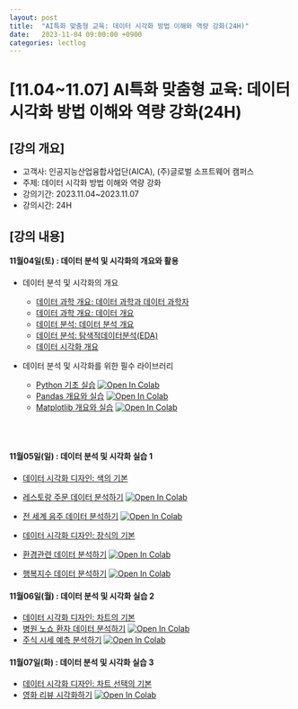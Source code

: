 ```yaml
---
layout: post
title:  "AI특화 맞춤형 교육: 데이터 시각화 방법 이해와 역량 강화(24H)"
date:   2023-11-04 09:00:00 +0900
categories: lectlog
---
```


# [11.04~11.07] AI특화 맞춤형 교육: 데이터 시각화 방법 이해와 역량 강화(24H)

## [강의 개요]

* 고객사: 인공지능산업융합사업단(AICA), (주)글로벌 소프트웨어 캠퍼스
* 주제: 데이터 시각화 방법 이해와 역량 강화
* 강의기간: 2023.11.04~2023.11.07
* 강의시간: 24H

## [강의 내용]

#### 11월04일(토) : 데이터 분석 및 시각화의 개요와 활용

* 데이터 분석 및 시각화의 개요
  * [데이터 과학 개요: 데이터 과학과 데이터 과학자](../LectureFiles/pdf/DS001_데이터과학개요-데이터과학과데이터과학자.pdf)
  * [데이터 과학 개요: 데이터 개요](../LectureFiles/pdf/DS002_데이터과학개요-데이터개요.pdf)
  * [데이터 분석: 데이터 분석 개요](../LectureFiles/pdf/DS003_데이터분석-데이터분석개요.pdf)
  * [데이터 분석: 탐색적데이터분석(EDA)](../LectureFiles/pdf/DS009_데이터분석-데이터탐색-탐색적데이터분석(EDA).pdf)
  * [데이터 시각화 개요](../LectureFiles/pdf/DS014_데이터시각화.pdf)

* 데이터 분석 및 시각화를 위한 필수 라이브러리
  * [Python 기초 실습](../LectureFiles/src/Py001_Basic.ipynb) [![Open In Colab](https://colab.research.google.com/assets/colab-badge.svg)](https://colab.research.google.com/github/aidalabs/Lectures/blob/main/LectureFiles/src/Py001_Basic.ipynb)
  * [Pandas 개요와 실습](../LectureFiles/src/Py003_Pandas.ipynb) [![Open In Colab](https://colab.research.google.com/assets/colab-badge.svg)](https://colab.research.google.com/github/aidalabs/Lectures/blob/main/LectureFiles/src/Py003_Pandas.ipynb)
  * [Matplotlib 개요와 실습](../LectureFiles/src/Py004_Matplotlib.ipynb) [![Open In Colab](https://colab.research.google.com/assets/colab-badge.svg)](https://colab.research.google.com/github/aidalabs/Lectures/blob/main/LectureFiles/src/Py004_Matplotlib.ipynb)
<br/>
<br/>

#### 11월05일(일) : 데이터 분석 및 시각화 실습 1

* [데이터 시각화 디자인: 색의 기본](../LectureFiles/pdf/DS015_데이터시각화디자인-색의기본.pdf)
* [레스토랑 주문 데이터 분석하기](../LectureFiles/src/DA004_Data_Analysis_01_Restaurant.ipynb) [![Open In Colab](https://colab.research.google.com/assets/colab-badge.svg)](https://colab.research.google.com/github/aidalabs/Lectures/blob/main/LectureFiles/src/DA004_Data_Analysis_01_Restaurant.ipynb)
* [전 세계 음주 데이터 분석하기](../LectureFiles/src/DA004_Data_Analysis_02_Drinks.ipynb) [![Open In Colab](https://colab.research.google.com/assets/colab-badge.svg)](https://colab.research.google.com/github/aidalabs/Lectures/blob/main/LectureFiles/src/DA004_Data_Analysis_02_Drinks.ipynb)

* [데이터 시각화 디자인: 장식의 기본](../LectureFiles/pdf/DS016_데이터시각화디자인-장식의기본.pdf)
* [환경관련 데이터 분석하기](../LectureFiles/src/DA015_Data_Visualization_01_Dust.ipynb) [![Open In Colab](https://colab.research.google.com/assets/colab-badge.svg)](https://colab.research.google.com/github/aidalabs/Lectures/blob/main/LectureFiles/src/DA015_Data_Visualization_01_Dust.ipynb)
* [행복지수 데이터 분석하기](../LectureFiles/src/DA015_Data_Visualization_02_HappyMap.ipynb) [![Open In Colab](https://colab.research.google.com/assets/colab-badge.svg)](https://colab.research.google.com/github/aidalabs/Lectures/blob/main/LectureFiles/src/DA015_Data_Visualization_02_HappyMap.ipynb)

#### 11월06일(월) : 데이터 분석 및 시각화 실습 2

* [데이터 시각화 디자인: 차트의 기본](../LectureFiles/pdf/DS017_데이터시각화디자인-차트의기본.pdf)
* [병원 노쇼 환자 데이터 분석하기](../LectureFiles/src/DA015_Data_Visualization_03_NoShow.ipynb) [![Open In Colab](https://colab.research.google.com/assets/colab-badge.svg)](https://colab.research.google.com/github/aidalabs/Lectures/blob/main/LectureFiles/src/DA015_Data_Visualization_03_NoShow.ipynb)
* [주식 시세 예측 분석하기](../LectureFiles/src/DA015_Data_Visualization_04_Stock.ipynb) [![Open In Colab](https://colab.research.google.com/assets/colab-badge.svg)](https://colab.research.google.com/github/aidalabs/Lectures/blob/main/LectureFiles/src/DA015_Data_Visualization_04_Stock.ipynb)

#### 11월07일(화) : 데이터 분석 및 시각화 실습 3

* [데이터 시각화 디자인: 차트 선택의 기본](../LectureFiles/pdf/DS018_데이터시각화디자인-차트선택의기본.pdf)
* [영화 리뷰 시각화하기](../LectureFiles/src/DA015_Data_Visualization_05_Review.ipynb) [![Open In Colab](https://colab.research.google.com/assets/colab-badge.svg)](https://colab.research.google.com/github/aidalabs/Lectures/blob/main/LectureFiles/src/DA015_Data_Visualization_05_Review.ipynb)
